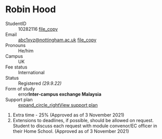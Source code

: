 <h1 class="title">Robin Hood</h1>

<dl class="row">
  <dt class="col-sm-3">StudentID</dt>
  <dd class="col-sm-9">10282116 <a href="" class="secondary"><span class="material-symbols-sharp outline smIcon padLeft">file_copy</span></a></dd>

  <dt class="col-sm-3">Email</dt>
  <dd class="col-sm-9"><a href="mailto:abc1xyz@nottingham.ac.uk">abc1xyz@nottingham.ac.uk</a> <a href="" class="secondary"><span class="material-symbols-sharp outline smIcon padLeft">file_copy</span></a></dd>

  <dt class="col-sm-3">Pronouns</dt>
  <dd class="col-sm-9">He/him</dd>

  <dt class="col-sm-3">Campus</dt>
  <dd class="col-sm-9">UK </dd>

  <dt class="col-sm-3">Fee status</dt>
  <dd class="col-sm-9">International </dd>

  <dt class="col-sm-3">Status</dt>
  <dd class="col-sm-9">Registered  <i>(29.9.22)</i></dd>

  <dt class="col-sm-3">Form of study</dt>
  <dd class="col-sm-9"><span class="material-symbols-sharp hilight solid mdIcon">error</span><b>Inter-campus exchange Malaysia</b></dd>

  <dt class="col-sm-3">Support plan</dt>
  <dd class="col-sm-9"><a class="btn btn-sm btn-outline-primary" href="#SupportPlan" role="button" data-toggle="collapse"><span class="material-symbols-sharp solid smIcon">expand_circle_right</span>View support plan</a></dd>
</dl>

<div id="SupportPlan" class="collapse in padBottom">
  <ol>
    <li>Extra time - 25% (Approved as of 3 November 2021)</li>
    <li>Extensions to deadlines, if possible, should be allowed on request. Student to discuss each request with module convenor/EC officer in their Home School. (Approved as of 3 November 2021)</li>
  </ol>
</div>
